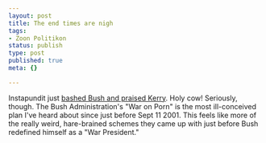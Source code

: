 ```yaml
--- 
layout: post
title: The end times are nigh
tags: 
- Zoon Politikon
status: publish
type: post
published: true
meta: {}

---
```

Instapundit just <a href="http://www.instapundit.com/archives/014937.php">bashed Bush and praised Kerry</a>. Holy cow! Seriously, though. The Bush Administration's "War on Porn" is the most ill-conceived plan I've heard about since just before Sept 11 2001. This feels like more of the really weird, hare-brained schemes they came up with just before Bush redefined himself as a "War President."
